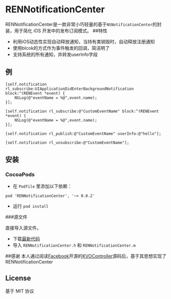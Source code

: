 # RENNotificationCenter

RENNotificationCenter是一款非常小巧轻量的基于`NSNotificationCenter`的封装，用于简化 iOS 开发中的发布订阅模式。
##特性

- 利用iOS动态性实现自动释放通知，当持有类销毁时，自动释放注册通知 
- 使用blcok的方式作为事件触发的回调，简洁明了
- 支持系统的所有通知，并转发userInfo字段

## 例
```
[self.notification rl_subscribe:UIApplicationDidEnterBackgroundNotification block:^(RENEvent *event) {
    NSLog(@"eventName = %@",event.name);
}];

[self.notification rl_subscribe:@"CustomEventName" block:^(RENEvent *event) {
    NSLog(@"eventName = %@",event.name);
}];

[self.notification rl_publish:@"CustomEventName" userInfo:@"hello"];

[self.notification rl_unsubscribe:@"CustomEventName"];
```
## 安装

### CocoaPods

* 在 `Podfile` 里添加以下依赖：

```
pod 'RENNotificationCenter', '~> 0.0.2'
```
* 运行 `pod install` 

###源文件

直接导入源文件。

* 下载[最新代码](https://github.com/REN-LEI/RENNotificationCenter/archive/master.zip)
* 导入 `RENNotificationCenter.h` 和 `RENNotificationCenter.m` 

##感谢
本人通过阅读[Facebook](https://github.com/facebook)开源的[KVOController](https://github.com/facebook/KVOController)源码后，基于其思想实现了RENNotificationCenter
## License

基于 MIT 协议
